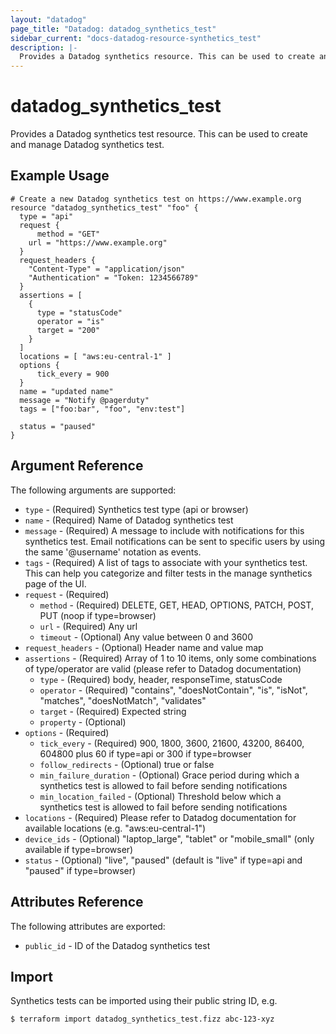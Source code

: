 ```yaml
---
layout: "datadog"
page_title: "Datadog: datadog_synthetics_test"
sidebar_current: "docs-datadog-resource-synthetics_test"
description: |-
  Provides a Datadog synthetics resource. This can be used to create and manage synthetics.
---
```


# datadog_synthetics_test

Provides a Datadog synthetics test resource. This can be used to create and manage Datadog synthetics test.

## Example Usage

```hcl
# Create a new Datadog synthetics test on https://www.example.org
resource "datadog_synthetics_test" "foo" {
  type = "api"
  request {
	  method = "GET"
    url = "https://www.example.org"
  }
  request_headers {
    "Content-Type" = "application/json"
    "Authentication" = "Token: 1234566789"
  }
  assertions = [
    {
      type = "statusCode"
      operator = "is"
      target = "200"
  	}
  ]
  locations = [ "aws:eu-central-1" ]
  options {
	  tick_every = 900
  }
  name = "updated name"
  message = "Notify @pagerduty"
  tags = ["foo:bar", "foo", "env:test"]

  status = "paused"
}
```

## Argument Reference

The following arguments are supported:

* `type` - (Required) Synthetics test type (api or browser)
* `name` - (Required) Name of Datadog synthetics test
* `message` - (Required) A message to include with notifications for this synthetics test.
    Email notifications can be sent to specific users by using the same '@username' notation as events.
* `tags` - (Required) A list of tags to associate with your synthetics test. This can help you categorize and filter tests in the manage synthetics page of the UI.
* `request` - (Required)
    * `method` - (Required) DELETE, GET, HEAD, OPTIONS, PATCH, POST, PUT (noop if type=browser)
    * `url` - (Required) Any url
    * `timeout` - (Optional) Any value between 0 and 3600
* `request_headers` - (Optional) Header name and value map
* `assertions` - (Required) Array of 1 to 10 items, only some combinations of type/operator are valid (please refer to Datadog documentation)
    * `type` - (Required) body, header, responseTime, statusCode
    * `operator` - (Required) "contains", "doesNotContain", "is", "isNot", "matches", "doesNotMatch", "validates"
    * `target` - (Required) Expected string
    * `property` - (Optional)
* `options` - (Required)
    * `tick_every` - (Required) 900, 1800, 3600, 21600, 43200, 86400, 604800 plus 60 if type=api or 300 if type=browser
    * `follow_redirects` - (Optional) true or false
    * `min_failure_duration` - (Optional) Grace period during which a synthetics test is allowed to fail before sending notifications
    * `min_location_failed` - (Optional) Threshold below which a synthetics test is allowed to fail before sending notifications
* `locations` - (Required) Please refer to Datadog documentation for available locations (e.g. "aws:eu-central-1")
* `device_ids` - (Optional) "laptop_large", "tablet" or "mobile_small" (only available if type=browser)
* `status` - (Optional) "live", "paused" (default is "live" if type=api and "paused" if type=browser)

## Attributes Reference

The following attributes are exported:

* `public_id` - ID of the Datadog synthetics test

## Import

Synthetics tests can be imported using their public string ID, e.g.

```
$ terraform import datadog_synthetics_test.fizz abc-123-xyz
```
